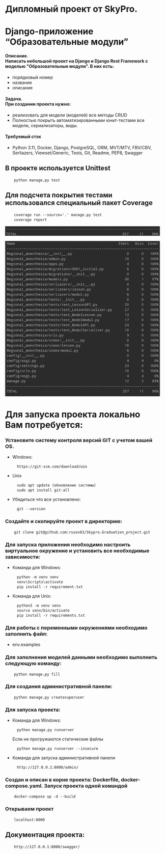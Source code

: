 # Дипломный проект от SkyPro. 
# Django-приложение “Образовательные модули”

#### Описание.<br> Написать небольшой проект на Django и Django Rest Framework с моделью "Образовательные модули". В них есть:
- порядковый номер
- название
- описание

#### Задача. <br>При создании проекта нужно: <br>
- реализовать для модели (моделей) все методы CRUD
- Полностью покрыть автоматизированными юнит-тестами все модели, сериализаторы, виды.

#### Требуемый стэк
- Python 3.11, Docker, Django, PostgreSQL, ORM, MVT/MTV, FBV/CBV, Serliazers, Viewset/Generic, Tests, Git, Readme, PEP8, Swagger



## В проекте используется Unittest

		python manage.py test

## Для подсчета покрытия тестами использовался специальный пакет Coverage

		coverage run --source='.' manage.py test
        coverage report

![img_3.png](screen%2Fimg_3.png)

![img.png](screen%2Fimg.png)


# Для запуска проекта локально Вам потребуется:

### Установите систему контроля версий GIT с учетом вашей OS.

- Windows:

		https://git-scm.com/download/win
- Unix 

		sudo apt update (обновление системы)
        sudo apt install git-all

- Убедиться что все установлено:
            
        git --version

### Создайте и скопируйте проект в директорию:

		git clone git@github.com:rusov63/Skypro.Graduation_project.git

### Для запуска приложения необходимо настроить виртуальное окружение и установить все необходимые зависимости:

- Команда для Windows:

        python -m venv venv
        venv\Scripts\activate
		pip install -r requirement.txt

- Команда для Unix:

		python3 -m venv venv
        source venv/bin/activate 
        pip install -r requirements.txt

### Для работы с переменными окружениями необходимо заполнить файл:

- env.examples

### Для заполнения моделей данными необходимо выполнить следующую команду:

		python manage.py fill

### Для создания административной панели:

		python manage.py createsuperuser

### Для запуска проекта:

- Команда для Windows:

		python manage.py runserver
	Если не прогружаются статические файлы

		python manage.py runserver --insecure 

- Команда для запуска административной панели
 
		http://127.0.0.1:8000/admin/

### Создан и описан в корне проекта: Dockerfile, docker-compose.yaml. Запуск проекта одной командой

		docker-compose up -d --build

### Открываем проект

		localhost:8000
## Документация проекта: 

		http://127.0.0.1:8000/swagger/